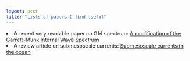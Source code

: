 ```yaml
---
layout: post
title: "Lists of papers I find useful"
---
```

<li> A recent very readable paper on GM spectrum: <a href="https://doi.org/10.1175/1520-0485(2002)032<3166:AMOTGM>2.0.CO;2
">A modification of the Garrett-Munk Internal Wave Spectrum</a></li>
<li> A review article on submesoscale currents: <a href="https://royalsocietypublishing.org/doi/full/10.1098/rspa.2016.0117">Submesoscale currents in the ocean</a></li>


